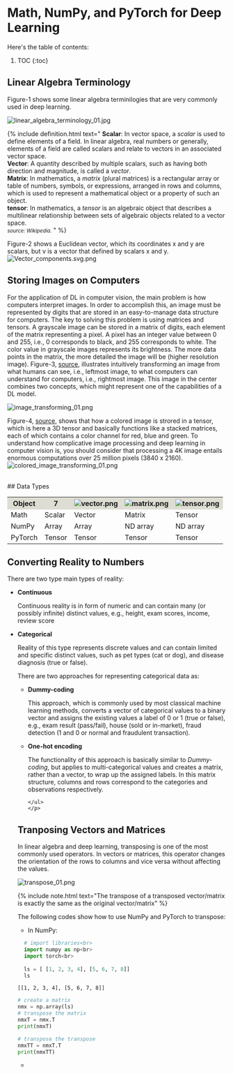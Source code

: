 # Math, NumPy, and PyTorch for Deep Learning


Here's the table of contents:

1. TOC
{:toc}

## Linear Algebra Terminology
Figure-1 shows some linear algebra terminilogies that are very commonly used in deep learning.

![linear_algebra_terminology_01.jpg](/mytechblog/images/2022-03-11-DL-math_numpy_pytorch_01/linear_algebra_terminologies_01.png 
  "Figure-1, Frequently used linear agebra terminologies in deep learning.")
  
{% include definition.html text="
<b>Scalar</b>: In vector space, a <em>scalar</em> is used to define elements of a field. In linear algebra, real numbers or generally, elements of a field are called scalars and relate to vectors in an associated vector space.<br>
<b>Vector</b>:  A quantity described by multiple scalars, such as having both direction and magnitude, is called a <em>vector</em>.<br>
<b>Matrix</b>: In mathematics, a <em>matrix</em> (plural matrices) is a rectangular array or table of numbers, symbols, or expressions, arranged in rows and columns, which is used to represent a mathematical object or a property of such an object.<br>
<b>tensor</b>: In mathematics, a <em>tensor</em> is an algebraic object that describes a multilinear relationship between sets of algebraic objects related to a vector space.<br>
<small><em>source: Wikipedia.</em></small>
" %}

Figure-2 shows a Euclidean vector, which its coordinates x and y are scalars, but v is a vector that defined by scalars x and y.<br>
![Vector_components.svg.png](/mytechblog/images/2022-03-11-DL-math_numpy_pytorch_01/Vector_components.svg.png 
  "Figure-2, Euclidian vector defined by scalars x and y.")
  
## Storing Images on Computers
For the application of DL in computer vision, the main problem is how computers interpret images. In order to accomplish this, an image must be represented by digits that are stored in an easy-to-manage data structure for computers. The key to solving this problem is using matrices and tensors. A grayscale image can be stored in a matrix of digits, each element of the matrix representing a pixel. A pixel has an integer value between 0 and 255, i.e., 0 corresponds to black, and 255 corresponds to white. The color value in grayscale images represents its brightness. The more data points in the matrix, the more detailed the image will be (higher resolution image). Figure-3, <a href="https://medium.com/analytics-vidhya/computer-vision-what-how-why-380607f0bd64">source</a>, illustrates intuitively transforming an image from what humans can see, i.e., leftmost image, to what computers can understand for computers, i.e., rightmost image. This image in the center combines two concepts, which might represent one of the capabilities of a DL model.<br>

![image_transforming_01.png](/mytechblog/images/2022-03-11-DL-math_numpy_pytorch_01/image_transforming_01.png 
  "Figure-3, image transformation.")

Figure-4, <a href="https://lisaong.github.io/mldds-courseware/01_GettingStarted/numpy-tensor-slicing.slides.html">source</a>, shows that how a colored image is strored in a tensor, which is here a 3D tensor and basically functions like a stacked matrices, each of which contains a color channel for red, blue and green. To understand how complicative image processing and deep learning in computer vision is, you should consider that processing a 4K image entails enormous computations over 25 million pixels (3840 x 2160).
![colored_image_transforming_01.png](/mytechblog/images/2022-03-11-DL-math_numpy_pytorch_01/colored_image_transforming_01.png 
  "Figure-4, colored image transformation.")

<br>
## Data Types
<table>
  <tr style="border-color: bcbca9;">
    <th style="background-color:#ddddd3;">Object</th>
    <th style="background-color:#ddddd3;"><b>7</b></th>
    <th style="background-color:#ddddd3;"><img src="/mytechblog/images/2022-03-11-DL-math_numpy_pytorch_01/vector.png" alt="vector.png"></th>
    <th style="background-color:#ddddd3;"><img src="/mytechblog/images/2022-03-11-DL-math_numpy_pytorch_01/matrix.png" alt="matrix.png"></th>
    <th style="background-color:#ddddd3;"><img src="/mytechblog/images/2022-03-11-DL-math_numpy_pytorch_01/tensor.png" alt="tensor.png"></th>
  </tr>
  <tr>
    <td>Math</td>
    <td>Scalar</td>
    <td>Vector</td>
    <td>Matrix</td>
    <td>Tensor</td>
  </tr>
  <tr>
    <td>NumPy</td>
    <td>Array</td>
    <td>Array</td>
    <td>ND array</td>
    <td>ND array</td>
  </tr>
    <tr>
    <td>PyTorch</td>
    <td>Tensor</td>
    <td>Tensor</td>
    <td>Tensor</td>
    <td>Tensor</td>
  </tr>
</table>


## Converting Reality to Numbers
There are two type main types of reality:
<ul>
  <li><b>Continuous</b><p>Continuous reality is in form of numeric and can 
  contain many (or possibly infinite) distinct values, e.g., height, exam 
  scores, income, review score</p>
  </li>
  <li><b>Categorical</b><p>Reality of this type represents discrete values 
    and can contain limited and specific distinct values, such as pet types 
    (cat or dog), and disease diagnosis (true or false).</p>
    <p>There are two approaches for representing categorical data as:
    <ul>
      <li><b>Dummy-coding</b>
        <p>
          This approach, which is commonly used by most classical machine learning methods, converts a vector of categorical values to a binary vector and assigns the existing values a label of 0 or 1 (true or false), e.g., exam result (pass/fail), house (sold or in-market), fraud detection (1 and 0 or normal and fraudulent transaction).
        </p>
      </li>
      <li><b>One-hot encoding</b>
        <p>
           The functionality of this approach is basically similar to <em>Dummy-coding</em>, but applies to multi-categorical values and creates a matrix, rather than a vector, to wrap up the assigned labels. In this matrix structure, columns and rows correspond to the categories and observations respectively. 
        </p>
      </li>

    </ul>
    </p>
  </li>
</ul>

## Tranposing Vectors and Matrices
In linear algebra and deep learning, transposing is one of the most commonly used operators. In vectors or matrices, this operator changes the orientation of the rows to columns and vice versa without affecting the values.
    
![transpose_01.png](/mytechblog/images/2022-03-11-DL-math_numpy_pytorch_01/transpose_01.png 
  "Figure-5, transposing a matrix.")
  
  {% include note.html text="The transpose of a transposed vector/matrix is exactly the same as the original vector/matrix" %}

The following codes show how to use NumPy and PyTorch to transpose:
*   In NumPy:
```python
  # import libraries<br>
  import numpy as np<br>
  import torch<br>
  
  ls = [ [1, 2, 3, 4], [5, 6, 7, 8]]
  ls
```
    [[1, 2, 3, 4], [5, 6, 7, 8]]
  
```python
# create a matrix
nmx = np.array(ls)
# transpose the matrix
nmxT = nmx.T
print(nmxT)

# transpose the transpose
nmxTT = nmxT.T
print(nmxTT)
```

*   
